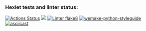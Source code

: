 ### Hexlet tests and linter status:
[![Actions Status](https://github.com/konstdimasik/python-project-lvl1/workflows/hexlet-check/badge.svg)](https://github.com/konstdimasik/python-project-lvl1/actions)
<a href="https://codeclimate.com/github/konstdimasik/python-project-lvl1/maintainability"><img src="https://api.codeclimate.com/v1/badges/781e2fb304ba2f62ce73/maintainability" /></a>
[![Linter flake8](https://github.com/konstdimasik/python-project-lvl1/actions/workflows/lint.yml/badge.svg)](https://github.com/konstdimasik/python-project-lvl1/actions/workflows/lint.yml)
[![wemake-python-styleguide](https://img.shields.io/badge/style-wemake-000000.svg)](https://github.com/wemake-services/wemake-python-styleguide)
[![asciicast](https://asciinema.org/a/4y00WbFPK08TNt1qCrlDzhAq5.svg)](https://asciinema.org/a/4y00WbFPK08TNt1qCrlDzhAq5)
